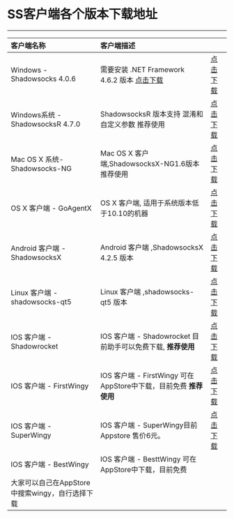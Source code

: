 # SS客户端各个版本下载地址

------------

| 客户端名称  |  客户端描述 |   |
| :------------ | :------------ | :------------ |
| Windows - Shadowsocks 4.0.6  | 需要安装 .NET Framework 4.6.2 版本  [点击下载](https://www.microsoft.com/zh-CN/download/details.aspx?id=53344 "点击下载")   | [点击下载](https://github.com/zhoudaxiaa/ss-client/raw/master/Shadowsocks-4.0.6.zip "点击下载")  |
| Windows系统 - ShadowsocksR 4.7.0  | ShadowsocksR 版本支持 混淆和自定义参数   推荐使用    | [点击下载](https://github.com/zhoudaxiaa/ss-client/raw/master/ShadowsocksR-win.zip "点击下载")  |
| Mac OS X  系统- Shadowsocks-NG  | Mac OS X 客户端,ShadowsocksX-NG1.6版本  推荐使用  | [点击下载](https://github.com/zhoudaxiaa/ss-client/raw/master/ShadowsocksX-NG.zip "点击下载")  |
| OS X 客户端 - GoAgentX  | OS X 客户端, 适用于系统版本低于10.10的机器  | [点击下载](https://github.com/zhoudaxiaa/ss-client/raw/master/GoAgentX-v2.3.7.dmg "点击下载")  |
| Android 客户端 - ShadowsocksX  | Android 客户端 ,ShadowsocksX 4.2.5 版本  | [点击下载](https://github.com/zhoudaxiaa/ss-client/raw/master/shadowsocks-nightly-4.2.5.apk "点击下载")  |
| Linux 客户端 - shadowsocks-qt5  | Linux 客户端 ,shadowsocks-qt5 版本  | [点击下载](https://github.com/shadowsocks/shadowsocks-qt5/wiki/%E5%AE%89%E8%A3%85%E6%8C%87%E5%8D%97 "点击下载")  |
| IOS 客户端 - Shadowrocket  | IOS 客户端 - Shadowrocket 目前助手可以免费下载, **推荐使用**   | [点击下载](https://www.25pp.com/ios/detail_1923429/ "点击下载")  |
| IOS 客户端 - FirstWingy  | IOS 客户端 - FirstWingy 可在AppStore中下载，目前免费  **推荐使用**  | [点击下载](https://www.25pp.com/ios/search_app_0/Firstwingy/ "点击下载")  |
| IOS 客户端 - SuperWingy  | IOS 客户端 - SuperWingy目前Appstore 售价6元。  | [点击下载](https://itunes.apple.com/cn/app/shadowing/id1194879940?mt=8 "点击下载")  |
| IOS 客户端 - BestWingy  | IOS 客户端 - BesttWingy 可在AppStore中下载，目前免费  |   |
| 大家可以自己在AppStore中搜索wingy，自行选择下载  |   |   |


